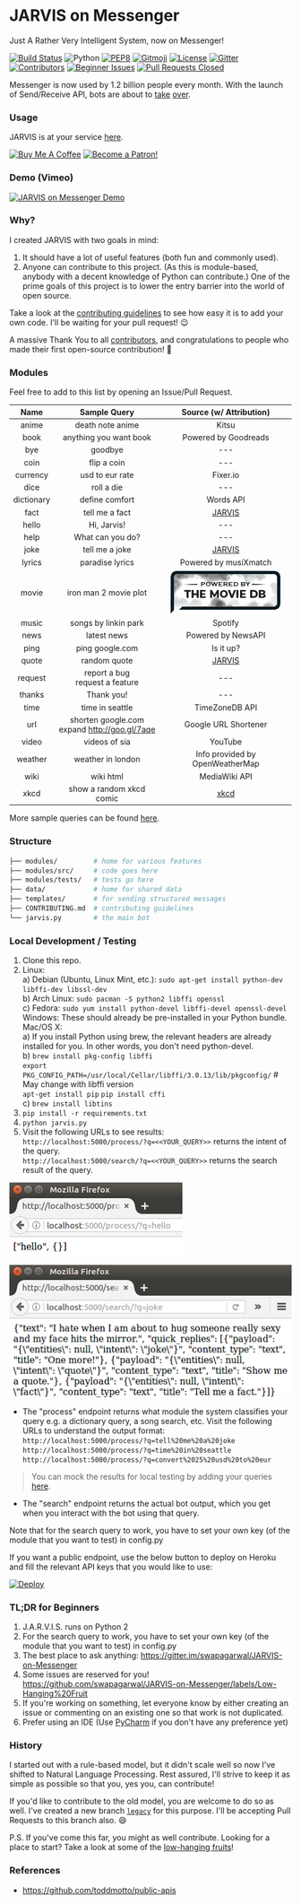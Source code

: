 # JARVIS on Messenger

Just A Rather Very Intelligent System, now on Messenger!

[![Build Status](https://travis-ci.org/swapagarwal/JARVIS-on-Messenger.svg?branch=master)](https://travis-ci.org/swapagarwal/JARVIS-on-Messenger)
![Python](https://img.shields.io/badge/python-2.7-blue.svg)
[![PEP8](https://img.shields.io/badge/code%20style-pep8-orange.svg)](https://www.python.org/dev/peps/pep-0008/)
[![Gitmoji](https://img.shields.io/badge/gitmoji-%20🚀%20🐳-FFDD67.svg)](https://gitmoji.carloscuesta.me)
[![License](https://img.shields.io/badge/license-MIT-blue.svg)](https://raw.githubusercontent.com/swapagarwal/JARVIS-on-Messenger/master/LICENSE)
[![Gitter](https://badges.gitter.im/Join%20Chat.svg)](https://gitter.im/swapagarwal/JARVIS-on-Messenger?utm_source=badge&utm_medium=badge&utm_campaign=pr-badge&utm_content=badge)
[![Contributors](https://img.shields.io/github/contributors/swapagarwal/JARVIS-on-Messenger.svg)](https://github.com/swapagarwal/JARVIS-on-Messenger/graphs/contributors)
[![Beginner Issues](https://img.shields.io/github/issues/swapagarwal/JARVIS-on-Messenger/Low-Hanging%20Fruit.svg?label=low-hanging%20fruits)](https://github.com/swapagarwal/JARVIS-on-Messenger/labels/Low-Hanging%20Fruit)
[![Pull Requests Closed](https://img.shields.io/github/issues-pr-closed/swapagarwal/JARVIS-on-Messenger.svg)](https://github.com/swapagarwal/JARVIS-on-Messenger/issues?q=is%3Apr+is%3Aclosed)

Messenger is now used by 1.2 billion people every month. With the launch of Send/Receive API, bots are about to [take](http://time.com/4291214/facebook-messenger-bots/) [over](http://www.computerworld.com/article/3055588/social-media/an-army-of-chatbots-will-take-over-facebook-here-s-why.html).

### Usage

JARVIS is at your service [here](https://m.me/J.A.R.V.I.S.on.Messenger).

<a href="https://www.buymeacoffee.com/swap" target="_blank"><img src="https://www.buymeacoffee.com/assets/img/custom_images/orange_img.png" alt="Buy Me A Coffee" style="height: auto !important;width: auto !important;" ></a>
<a href="https://www.patreon.com/bePatron?u=7999565" target="_blank"><img src="https://c5.patreon.com/external/logo/become_a_patron_button.png" alt="Become a Patron!" height="41"></a>

### Demo (Vimeo)

<a href="https://vimeo.com/226022581" target="_blank" title="Click to open Vimeo link">
  <img src="https://i.vimeocdn.com/video/645512677_640.jpg" alt="JARVIS on Messenger Demo" width="300">
</a>

### Why?

I created JARVIS with two goals in mind:

1. It should have a lot of useful features (both fun and commonly used).
1. Anyone can contribute to this project. (As this is module-based, anybody with a decent knowledge of Python can contribute.) One of the prime goals of this project is to lower the entry barrier into the world of open source.

Take a look at the [contributing guidelines](https://github.com/swapagarwal/JARVIS-on-Messenger/blob/master/CONTRIBUTING.md) to see how easy it is to add your own code. I'll be waiting for your pull request! :wink:

A massive Thank You to all [contributors](https://github.com/swapagarwal/JARVIS-on-Messenger/graphs/contributors), and congratulations to people who made their first open-source contribution! :tada:

### Modules

Feel free to add to this list by opening an Issue/Pull Request.

| Name | Sample Query | Source (w/ Attribution) |
|:-:|:-:|:-:|
| anime | death note anime | Kitsu |
| book | anything you want book | Powered by Goodreads |
| bye | goodbye | --- |
| coin | flip a coin | --- |
| currency | usd to eur rate | Fixer.io |
| dice | roll a die | --- |
| dictionary | define comfort | Words API |
| fact | tell me a fact | [JARVIS](https://github.com/swapagarwal/JARVIS-on-Messenger/blob/master/data/facts.json) |
| hello | Hi, Jarvis! | --- |
| help | What can you do? | --- |
| joke | tell me a joke | [JARVIS](https://github.com/swapagarwal/JARVIS-on-Messenger/blob/master/data/jokes.json) |
| lyrics | paradise lyrics | Powered by musiXmatch |
| movie | iron man 2 movie plot | <img src="/images/powered_by_tmdb.png"/> |
| music | songs by linkin park | Spotify |
| news | latest news | Powered by NewsAPI |
| ping | ping google.com | Is it up? |
| quote | random quote | [JARVIS](https://github.com/swapagarwal/JARVIS-on-Messenger/blob/master/data/quotes.json) |
| request | report a bug <br> request a feature | --- |
| thanks | Thank you! | --- |
| time | time in seattle | TimeZoneDB API |
| url | shorten google.com <br> expand http://goo.gl/7aqe | Google URL Shortener |
| video | videos of sia | YouTube |
| weather | weather in london | Info provided by OpenWeatherMap |
| wiki | wiki html | MediaWiki API |
| xkcd | show a random xkcd comic | [xkcd](https://xkcd.com/json.html) |

More sample queries can be found [here](https://github.com/swapagarwal/JARVIS-on-Messenger/tree/master/modules/tests).

### Structure

```sh
├── modules/         # home for various features
├── modules/src/     # code goes here
├── modules/tests/   # tests go here
├── data/            # home for shared data
├── templates/       # for sending structured messages
├── CONTRIBUTING.md  # contributing guidelines
└── jarvis.py        # the main bot
```

### Local Development / Testing

1. Clone this repo.
2. Linux:  
a) Debian (Ubuntu, Linux Mint, etc.): `sudo apt-get install python-dev libffi-dev libssl-dev`  
b) Arch Linux: `sudo pacman -S python2 libffi openssl`  
c) Fedora: `sudo yum install python-devel libffi-devel openssl-devel`  
Windows: These should already be pre-installed in your Python bundle.  
Mac/OS X:  
a) If you install Python using brew, the relevant headers are already installed for you. In other words, you don't need python-devel.  
b) `brew install pkg-config libffi`  
`export PKG_CONFIG_PATH=/usr/local/Cellar/libffi/3.0.13/lib/pkgconfig/` # May change with libffi version  
`apt-get install pip`
`pip install cffi`  
c) `brew install libtins`  
3. `pip install -r requirements.txt`
4. `python jarvis.py`
5. Visit the following URLs to see results:  
`http://localhost:5000/process/?q=<<YOUR_QUERY>>` returns the intent of the query.  
`http://localhost:5000/search/?q=<<YOUR_QUERY>>` returns the search result of the query.

![result](/images/result_hello.png)

![result](/images/result_joke.png)

* The "process" endpoint returns what module the system classifies your query e.g. a dictionary query, a song search, etc. Visit the following URLs to understand the output format:  
`http://localhost:5000/process/?q=tell%20me%20a%20joke`  
`http://localhost:5000/process/?q=time%20in%20seattle`  
`http://localhost:5000/process/?q=convert%2025%20usd%20to%20eur`  
> You can mock the results for local testing by adding your queries [here](https://github.com/swapagarwal/JARVIS-on-Messenger/blob/master/local/wit.json).
* The "search" endpoint returns the actual bot output, which you get when you interact with the bot using that query.

Note that for the search query to work, you have to set your own key (of the module that you want to test) in config.py  

If you want a public endpoint, use the below button to deploy on Heroku and fill the relevant API keys that you would like to use:

[![Deploy](https://www.herokucdn.com/deploy/button.svg)](https://heroku.com/deploy)

### TL;DR for Beginners

1. J.A.R.V.I.S. runs on Python 2
1. For the search query to work, you have to set your own key (of the module that you want to test) in config.py
1. The best place to ask anything: https://gitter.im/swapagarwal/JARVIS-on-Messenger
1. Some issues are reserved for you! https://github.com/swapagarwal/JARVIS-on-Messenger/labels/Low-Hanging%20Fruit
1. If you're working on something, let everyone know by either creating an issue or commenting on an existing one so that work is not duplicated.
1. Prefer using an IDE (Use [PyCharm](https://www.jetbrains.com/pycharm/download/) if you don't have any preference yet)

### History

I started out with a rule-based model, but it didn't scale well so now I've shifted to Natural Language Processing.
Rest assured, I'll strive to keep it as simple as possible so that you, yes you, can contribute!

If you'd like to contribute to the old model, you are welcome to do so as well.
I've created a new branch [`legacy`](https://github.com/swapagarwal/JARVIS-on-Messenger/tree/legacy) for this purpose. I'll be accepting Pull Requests to this branch also. :smile:

P.S. If you've come this far, you might as well contribute.
Looking for a place to start? Take a look at some of the [low-hanging fruits](https://github.com/swapagarwal/JARVIS-on-Messenger/labels/Low-Hanging%20Fruit)!

### References

* https://github.com/toddmotto/public-apis
